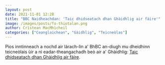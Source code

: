 ```yaml
---
layout: post
date: 2021-11-01 12:28
title: "BBC Naidheachdan: 'Taic dhidseatach dhan Ghàidhlig air fàire'"
image: /images/posts/fo-thiotalan.png
author: Crìstean MacMhìcheil
categories: ["Ceanglaichean", "Gàidhlig", "Teicneòlas"]
---
```


Pìos inntinneach a nochd air làrach-lìn a' BhBC an-diugh mu dheidhinn teicneòlais ùir a nì eadar-theangachadh beò air a' Ghàidhlig: [Taic dhidseatach dhan Ghàidhlig air fàire](https://www.bbc.co.uk/naidheachdan/59117114).